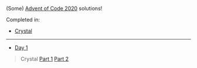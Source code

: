 (Some) [Advent of Code 2020](https://adventofcode.com/2020/) solutions!

Completed in:
- [Crystal](https://crystal-lang.org)

----

- [Day 1](https://adventofcode.com/2020/day/1)

> Crystal
> [Part 1](./day1/day1-part1.cr)
> [Part 2](./day1/day1-part2.cr)

